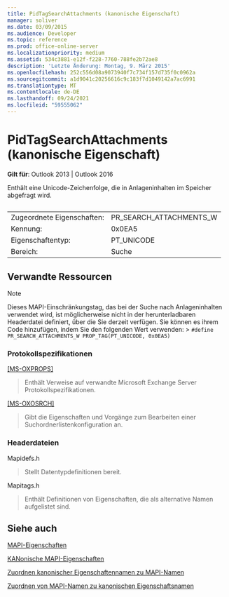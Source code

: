 ```yaml
---
title: PidTagSearchAttachments (kanonische Eigenschaft)
manager: soliver
ms.date: 03/09/2015
ms.audience: Developer
ms.topic: reference
ms.prod: office-online-server
ms.localizationpriority: medium
ms.assetid: 534c3881-e12f-f228-7760-788fe2b72ae8
description: 'Letzte Änderung: Montag, 9. März 2015'
ms.openlocfilehash: 252c556d08a9073940f7c734f157d735f0c0962a
ms.sourcegitcommit: a1d9041c20256616c9c183f7d1049142a7ac6991
ms.translationtype: MT
ms.contentlocale: de-DE
ms.lasthandoff: 09/24/2021
ms.locfileid: "59555062"
---
```

# <a name="pidtagsearchattachments-canonical-property"></a>PidTagSearchAttachments (kanonische Eigenschaft)

  
  
**Gilt für**: Outlook 2013 | Outlook 2016 
  
Enthält eine Unicode-Zeichenfolge, die in Anlageninhalten im Speicher abgefragt wird.
  
## 

|||
|:-----|:-----|
|Zugeordnete Eigenschaften:  <br/> |PR_SEARCH_ATTACHMENTS_W  <br/> |
|Kennung:  <br/> |0x0EA5  <br/> |
|Eigenschaftentyp:  <br/> |PT_UNICODE  <br/> |
|Bereich:  <br/> |Suche  <br/> |
   
## <a name="related-resources"></a>Verwandte Ressourcen

> [!NOTE]
> Dieses MAPI-Einschränkungstag, das bei der Suche nach Anlageninhalten verwendet wird, ist möglicherweise nicht in der herunterladbaren Headerdatei definiert, über die Sie derzeit verfügen. Sie können es ihrem Code hinzufügen, indem Sie den folgenden Wert verwenden: >  `#define PR_SEARCH_ATTACHMENTS_W PROP_TAG(PT_UNICODE, 0x0EA5)`
  
### <a name="protocol-specifications"></a>Protokollspezifikationen

[[MS-OXPROPS]](https://msdn.microsoft.com/library/f6ab1613-aefe-447d-a49c-18217230b148%28Office.15%29.aspx)
  
> Enthält Verweise auf verwandte Microsoft Exchange Server Protokollspezifikationen.
    
[[MS-OXOSRCH]](https://msdn.microsoft.com/library/c72e49b8-78c7-4483-ad65-e46e9133673b%28Office.15%29.aspx)
  
> Gibt die Eigenschaften und Vorgänge zum Bearbeiten einer Suchordnerlistenkonfiguration an.
    
### <a name="header-files"></a>Headerdateien

Mapidefs.h
  
> Stellt Datentypdefinitionen bereit.
    
Mapitags.h
  
> Enthält Definitionen von Eigenschaften, die als alternative Namen aufgelistet sind.
    
## <a name="see-also"></a>Siehe auch



[MAPI-Eigenschaften](mapi-properties.md)
  
[KANonische MAPI-Eigenschaften](mapi-canonical-properties.md)
  
[Zuordnen kanonischer Eigenschaftennamen zu MAPI-Namen](mapping-canonical-property-names-to-mapi-names.md)
  
[Zuordnen von MAPI-Namen zu kanonischen Eigenschaftsnamen](mapping-mapi-names-to-canonical-property-names.md)


